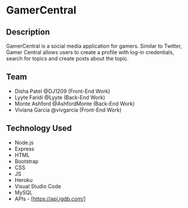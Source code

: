 # GamerCentral

## Description

GamerCentral is a social media application for gamers. Similar to Twitter, Gamer Central allows users to create a profile with log-in credentials, search for topics and create posts about the topic. 

## Team

* Disha Patel @DJ1209 (Front-End Work)
* Lyyte Faridi @Lyyte (Back-End Work)
* Monte Ashford @AshfordMonte (Back-End Work)
* Viviana Garcia @vivgarcia (Front-End Work)

## Technology Used

- Node.js
- Express
- HTML
- Bootstrap
- CSS
- JS
- Heroku
- Visual Studio Code
- MySQL
- APIs - [https://api.igdb.com/]


